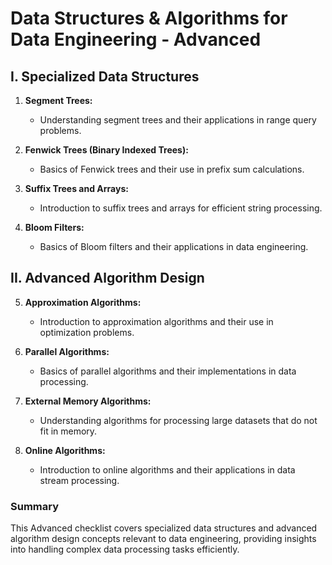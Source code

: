 # Data Structures & Algorithms for Data Engineering - Advanced

## I. Specialized Data Structures

1. **Segment Trees:** 
   - Understanding segment trees and their applications in range query problems.

2. **Fenwick Trees (Binary Indexed Trees):** 
   - Basics of Fenwick trees and their use in prefix sum calculations.

3. **Suffix Trees and Arrays:** 
   - Introduction to suffix trees and arrays for efficient string processing.

4. **Bloom Filters:** 
   - Basics of Bloom filters and their applications in data engineering.

## II. Advanced Algorithm Design

5. **Approximation Algorithms:** 
   - Introduction to approximation algorithms and their use in optimization problems.

6. **Parallel Algorithms:** 
   - Basics of parallel algorithms and their implementations in data processing.

7. **External Memory Algorithms:** 
   - Understanding algorithms for processing large datasets that do not fit in memory.

8. **Online Algorithms:** 
   - Introduction to online algorithms and their applications in data stream processing.

### Summary

This Advanced checklist covers specialized data structures and advanced algorithm design concepts relevant to data engineering, providing insights into handling complex data processing tasks efficiently.
